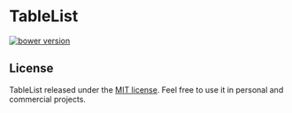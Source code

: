 # TableList

<a href="#" target="_blank" rel="nofollow"><img src="https://ci.appveyor.com/api/projects/status/ectnla0f5r58yg2m/branch/master?svg=true" alt="bower version"></a>

## License

TableList released under the [MIT license](https://github.com/bantikyan/TableList/blob/master/LICENSE). Feel free to use it in personal and commercial projects.
